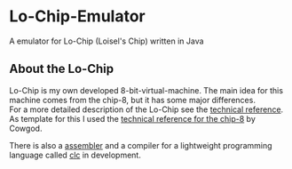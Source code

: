 # Lo-Chip-Emulator
A emulator for Lo-Chip (Loisel's Chip) written in Java

## About the Lo-Chip
Lo-Chip is my own developed 8-bit-virtual-machine. 
The main idea for this machine comes from the chip-8, 
but it has some major differences. 
<br>For a more detailed description of the Lo-Chip see
the 
[technical reference](https://htmlpreview.github.io/?https://github.com/loisel-dev/Lo-Chip-Emulator/blob/main/Lo-ChipSpecs.html).
As template for this I used the 
[technical reference for the chip-8](http://devernay.free.fr/hacks/chip8/C8TECH10.HTM)
by Cowgod.

There is also a 
[assembler](https://github.com/loisel-dev/Lo-Chip-assembler) 
and a compiler for a lightweight programming language called
[clc](https://github.com/loisel-dev/Lo-Chip-clc-compiler)
in development.